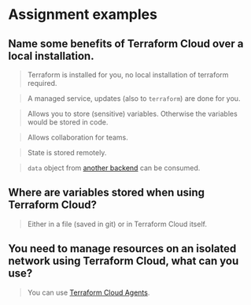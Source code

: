 # Assignment examples

## Name some benefits of Terraform Cloud over a local installation.

> Terraform is installed for you, no local installation of terraform required.

> A managed service, updates (also to `terraform`) are done for you.

> Allows you to store (sensitive) variables. Otherwise the variables would be stored in code.

> Allows collaboration for teams.

> State is stored remotely.

> `data` object from [another backend](https://www.terraform.io/docs/language/state/remote-state-data.html#example-usage-remote-backend-) can be consumed.

## Where are variables stored when using Terraform Cloud?

> Either in a file (saved in git) or in Terraform Cloud itself.

## You need to manage resources on an isolated network using Terraform Cloud, what can you use?

> You can use [Terraform Cloud Agents](https://www.terraform.io/docs/cloud/agents/index.html).
